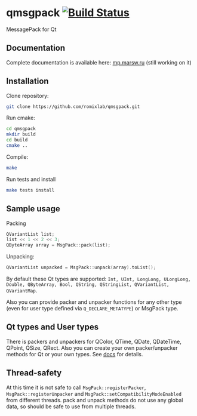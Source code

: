 qmsgpack [![Build Status](https://travis-ci.org/romixlab/qmsgpack.svg?branch=master)](https://travis-ci.org/romixlab/qmsgpack)
========

MessagePack for Qt

Documentation
-------------
Complete documentation is available here: [mp.marsw.ru](http://msgpack.marsworks.ru/) (still working on it)

Installation
------------
Clone repository:
~~~bash
git clone https://github.com/romixlab/qmsgpack.git
~~~

Run cmake:
~~~bash
cd qmsgpack
mkdir build
cd build
cmake ..
~~~

Compile:
~~~bash
make
~~~

Run tests and install
~~~bash
make tests install
~~~

Sample usage
------------
Packing
~~~cpp
QVariantList list;
list << 1 << 2 << 3;
QByteArray array = MsgPack::pack(list);
~~~

Unpacking:
~~~cpp
QVariantList unpacked = MsgPack::unpack(array).toList();
~~~

By default these Qt types are supported: `Int, UInt, LongLong, ULongLong, Double, QByteArray, Bool, QString, QStringList, QVariantList, QVariantMap`.

Also you can provide packer and unpacker functions for any other type (even for user type defined via `Q_DECLARE_METATYPE`) or MsgPack type.

Qt types and User types
-----------------------
There is packers and unpackers for QColor, QTime, QDate, QDateTime, QPoint, QSize, QRect. Also you can create your own packer/unpacker methods for Qt or your own types. See [docs](http://msgpack.marsworks.ru/) for details.

Thread-safety
-------------
At this time it is not safe to call `MsgPack::registerPacker`, `MsgPack::registerUnpacker` and `MsgPack::setCompatibilityModeEnabled` from different threads.
pack and unpack methods do not use any global data, so should be safe to use from multiple threads.
